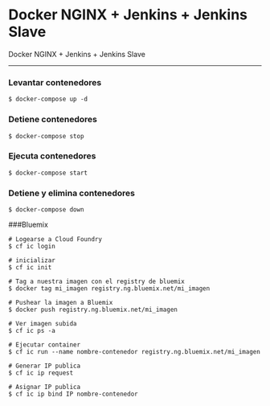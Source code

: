 Docker NGINX + Jenkins + Jenkins Slave
=================================

Docker NGINX + Jenkins + Jenkins Slave

-------

### Levantar contenedores


```
$ docker-compose up -d
```

### Detiene contenedores

```
$ docker-compose stop
```

### Ejecuta contenedores

```
$ docker-compose start
```

### Detiene y elimina contenedores

```
$ docker-compose down
```

###Bluemix

```
# Logearse a Cloud Foundry
$ cf ic login

# inicializar
$ cf ic init

# Tag a nuestra imagen con el registry de bluemix
$ docker tag mi_imagen registry.ng.bluemix.net/mi_imagen

# Pushear la imagen a Bluemix
$ docker push registry.ng.bluemix.net/mi_imagen

# Ver imagen subida
$ cf ic ps -a

# Ejecutar container
$ cf ic run --name nombre-contenedor registry.ng.bluemix.net/mi_imagen

# Generar IP publica
$ cf ic ip request

# Asignar IP publica
$ cf ic ip bind IP nombre-contenedor

```
